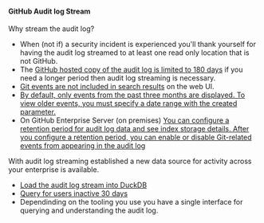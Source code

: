 
#### GitHub Audit log Stream
Why stream the audit log?
- When (not if) a security incident is experienced you'll thank yourself for having the audit log streamed to at least one read only location that is not GitHub.
- The [GitHub hosted copy of the audit log is limited to 180 days](https://docs.github.com/en/enterprise-cloud@latest/admin/monitoring-activity-in-your-enterprise/reviewing-audit-logs-for-your-enterprise/about-the-audit-log-for-your-enterprise) if you need a longer period then audit log streaming is necessary.
- [Git events are not included in search results](https://docs.github.com/en/enterprise-cloud@latest/admin/monitoring-activity-in-your-enterprise/reviewing-audit-logs-for-your-enterprise/searching-the-audit-log-for-your-enterprise#search-based-on-the-action-performed) on the web UI.
- [By default, only events from the past three months are displayed. To view older events, you must specify a date range with the created parameter. ](https://docs.github.com/en/enterprise-cloud@latest/admin/monitoring-activity-in-your-enterprise/reviewing-audit-logs-for-your-enterprise/searching-the-audit-log-for-your-enterprise#about-search-for-the-enterprise-audit-log)
- On GitHub Enterprise Server (on premises) [You can configure a retention period for audit log data and see index storage details. After you configure a retention period, you can enable or disable Git-related events from appearing in the audit log](https://docs.github.com/en/enterprise-server@3.15/admin/monitoring-activity-in-your-enterprise/reviewing-audit-logs-for-your-enterprise/configuring-the-audit-log-for-your-enterprise#about-audit-log-configuration)

With audit log streaming established a new data source for activity across your enterprise is available.
  
- [Load the audit log stream into DuckDB](github-audit-log-stream-duckdb.md)
- [Query for users inactive 30 days](audit-log-stream-inactive-users.md)
- Dependinding on the tooling you use you have a single interface for querying and understanding the audit log.
